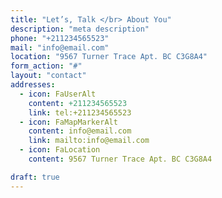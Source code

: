```yaml
---
title: "Let’s, Talk </br> About You"
description: "meta description"
phone: "+211234565523"
mail: "info@email.com"
location: "9567 Turner Trace Apt. BC C3G8A4"
form_action: "#"
layout: "contact"
addresses:
  - icon: FaUserAlt
    content: +211234565523
    link: tel:+211234565523
  - icon: FaMapMarkerAlt
    content: info@email.com
    link: mailto:info@email.com
  - icon: FaLocation
    content: 9567 Turner Trace Apt. BC C3G8A4

draft: true
---
```

